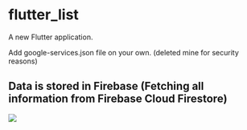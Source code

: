 # flutter_list

A new Flutter application.

Add google-services.json file on your own. (deleted mine for security reasons)
## Data is stored in Firebase (Fetching all information from Firebase Cloud Firestore)
![](sample.gif)
